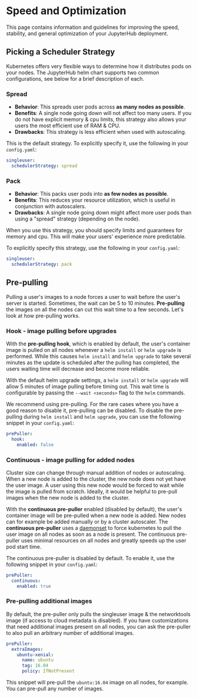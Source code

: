 # Speed and Optimization

This page contains information and guidelines for improving the speed,
stability, and general optimization of your JupyterHub deployment.

## Picking a Scheduler Strategy

Kubernetes offers very flexible ways to determine how it distributes pods on
your nodes. The JupyterHub helm chart supports two common configurations, see
below for a brief description of each.

### Spread

* **Behavior**: This spreads user pods across **as many nodes as possible**.
* **Benefits**: A single node going down will not affect too many users. If you
  do not have explicit memory & cpu limits, this strategy also allows your users
  the most efficient use of RAM & CPU.
* **Drawbacks**: This strategy is less efficient when used with autoscaling.

This is the default strategy. To explicitly specify it, use the following in
your `config.yaml`:

```yaml
singleuser:
  schedulerStrategy: spread
```

### Pack

* **Behavior**: This packs user pods into **as few nodes as possible**.
* **Benefits**: This reduces your resource utilization, which is useful in
  conjunction with autoscalers.
* **Drawbacks**: A single node going down might affect more user pods than using
  a "spread" strategy (depending on the node).

When you use this strategy, you should specify limits and guarantees for memory
and cpu. This will make your users' experience more predictable.

To explicitly specify this strategy, use the following in your `config.yaml`:

```yaml
singleuser:
  schedulerStrategy: pack
```

## Pre-pulling

Pulling a user's images to a node forces a user to wait before the user's server
is started. Sometimes, the wait can be 5 to 10 minutes. **Pre-pulling** the
images on all the nodes can cut this wait time to a few seconds. Let's look at
how pre-pulling works.

### Hook - image pulling before upgrades

With the **pre-pulling hook**, which is enabled by default, the user's container
image is pulled on all nodes whenever a `helm install` or `helm upgrade` is
performed. While this causes `helm install` and `helm upgrade` to take several
minutes as the update is scheduled after the pulling has completed, the users
waiting time will decrease and become more reliable.

With the default helm upgrade settings, a `helm install` or `helm upgrade` will
allow 5 minutes of image pulling before timing out. This wait time is
configurable by passing the `--wait <seconds>` flag to the `helm` commands.

We recommend using pre-pulling. For the rare cases where you have a good reason
to disable it, pre-pulling can be disabled. To disable the pre-pulling during
`helm install` and `helm upgrade`, you can use the following snippet in your
`config.yaml`:


```yaml
prePuller:
  hook:
    enabled: false
```

### Continuous - image pulling for added nodes

Cluster size can change through manual addition of nodes or autoscaling. When a
new node is added to the cluster, the new node does not yet have the user image.
A user using this new node would be forced to wait while the image is pulled
from scratch. Ideally, it would be helpful to pre-pull images when the new node
is added to the cluster.

With the **continuous pre-puller** enabled (disabled by default), the user's
container image will be pre-pulled when a new node is added. New nodes can for
example be added manually or by a cluster autoscaler. The **continuous
pre-puller** uses a
[daemonset](https://kubernetes.io/docs/concepts/workloads/controllers/daemonset/)
to force kubernetes to pull the user image on all nodes as soon as a node is
present. The continuous pre-puller uses minimal resources on all nodes and
greatly speeds up the user pod start time.

The continuous pre-puller is disabled by default. To enable it, use the
following snippet in your `config.yaml`:

```yaml
prePuller:
  continuous:
    enabled: true
```

### Pre-pulling additional images

By default, the pre-puller only pulls the singleuser image & the networktools
image (if access to cloud metadata is disabled). If you have customizations that
need additional images present on all nodes, you can ask the pre-puller to also
pull an arbitrary number of additional images.

```yaml
prePuller:
  extraImages:
    ubuntu-xenial:
      name: ubuntu
      tag: 16.04
      policy: IfNotPresent
```

This snippet will pre-pull the `ubuntu:16.04` image on all nodes, for example.
You can pre-pull any number of images.
